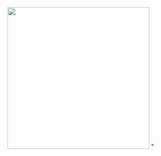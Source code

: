 <p>
  <img src = "https://github.com/Radhi1228/Clock-app/assets/165246862/a4815bd8-4185-4bc0-8ec3-97835868453c" width = "320"/>
"
</p>

